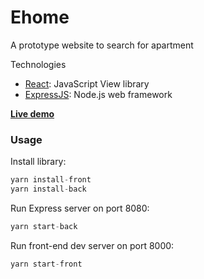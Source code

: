 # Ehome

A prototype website to search for apartment

Technologies

 * [React](https://facebook.github.io/react/): JavaScript View library
 * [ExpressJS](https://expressjs.com/): Node.js web framework

[**Live demo**](https://ehomemetro.herokuapp.com/)


### Usage

Install library:

```javascript
yarn install-front
yarn install-back
```
Run Express server on port 8080:

```javascript
yarn start-back
```
Run front-end dev server on port 8000:

```javascript
yarn start-front
```


